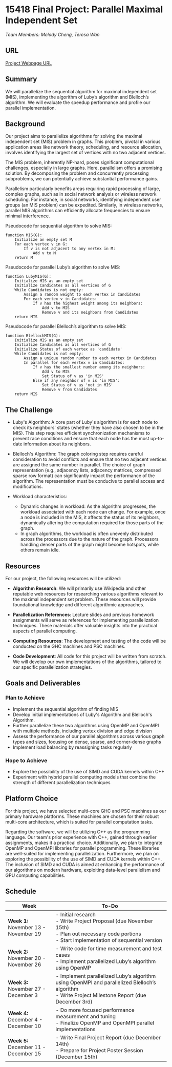 # 15418 Final Project: Parallel Maximal Independent Set
*Team Members: Melody Cheng, Teresa Wan*

## URL
[Project Webpage URL](https://lexinch.github.io/15418finalproject/)

## Summary
We will parallelize the sequential algorithm for maximal independent set (MIS), implementing the algorithm of Luby’s algorithm and Blelloch’s algorithm. We will evaluate the speedup performance and profile our parallel implementation.

## Background
Our project aims to parallelize algorithms for solving the maximal independent set (MIS) problem in graphs. This problem, pivotal in various application areas like network theory, scheduling, and resource allocation, involves identifying the largest set of vertices with no two adjacent vertices.

The MIS problem, inherently NP-hard, poses significant computational challenges, especially in large graphs. Here, parallelism offers a promising solution. By decomposing the problem and concurrently processing subproblems, we can potentially achieve substantial performance gains.

Parallelism particularly benefits areas requiring rapid processing of large, complex graphs, such as in social network analysis or wireless network scheduling. For instance, in social networks, identifying independent user groups (an MIS problem) can be expedited. Similarly, in wireless networks, parallel MIS algorithms can efficiently allocate frequencies to ensure minimal interference.

Pseudocode for sequential algorithm to solve MIS:
```
function MIS(G):
    Initialize an empty set M
    For each vertex v in G:
        If v is not adjacent to any vertex in M:
            Add v to M
    return M
```
Pseudocode for parallel Luby’s algorithm to solve MIS:
```
function LubyMIS(G):
    Initialize MIS as an empty set
    Initialize Candidates as all vertices of G
    While Candidates is not empty:
        Assign a random weight to each vertex in Candidates
        For each vertex v in Candidates:
            If v has the highest weight among its neighbors:
                Add v to MIS
                Remove v and its neighbors from Candidates
    return MIS

```
Pseudocode for parallel Blelloch’s algorithm to solve MIS:
```
function BlellochMIS(G):
    Initialize MIS as an empty set
    Initialize Candidates as all vertices of G
    Initialize Status of each vertex as 'candidate'
    While Candidates is not empty:
        Assign a unique random number to each vertex in Candidates
        In parallel for each vertex v in Candidates:
            If v has the smallest number among its neighbors:
                Add v to MIS
                Set Status of v as 'in MIS'
            Else if any neighbor of v is 'in MIS':
                Set Status of v as 'not in MIS'
                Remove v from Candidates
    return MIS

```


## The Challenge
- Luby's Algorithm: A core part of Luby's algorithm is for each node to check its neighbors' states (whether they have also chosen to be in the MIS). This step requires efficient synchronization mechanisms to prevent race conditions and ensure that each node has the most up-to-date information about its neighbors.

- Blelloch's Algorithm: The graph coloring step requires careful consideration to avoid conflicts and ensure that no two adjacent vertices are assigned the same number in parallel.
The choice of graph representation (e.g., adjacency lists, adjacency matrices, compressed sparse row format) can significantly impact the performance of the algorithm. The representation must be conducive to parallel access and modifications.

- Workload characteristics:

    - Dynamic changes in workload: As the algorithm progresses, the workload associated with each node can change. For example, once a node is included in the MIS, it affects the status of its neighbors, dynamically altering the computation required for those parts of the graph.
    - In graph algorithms, the workload is often unevenly distributed across the processors due to the nature of the graph. Processors handling denser parts of the graph might become hotspots, while others remain idle.


## Resources
For our project, the following resources will be utilized:

- **Algorithm Research**: We will primarily use Wikipedia and other reputable web resources for researching various algorithms relevant to the maximal independent set problem. These resources will provide foundational knowledge and different algorithmic approaches.

- **Parallelization References**: Lecture slides and previous homework assignments will serve as references for implementing parallelization techniques. These materials offer valuable insights into the practical aspects of parallel computing.

- **Computing Resources**: The development and testing of the code will be conducted on the GHC machines and PSC machines.

- **Code Development**: All code for this project will be written from scratch. We will develop our own implementations of the algorithms, tailored to our specific parallelization strategies.



## Goals and Deliverables
### Plan to Achieve
- Implement the sequential algorithm of finding MIS
- Develop initial implementations of Luby's Algorithm and Blelloch's Algorithm.
- Further parallelize these two algorithms using OpenMP and OpenMPI with multiple methods, including vertex division and edge division
- Assess the performance of our parallel algorithms across various graph types and sizes, focusing on dense, sparse, and corner-dense graphs
- Implement load balancing by reassigning tasks regularly

### Hope to Achieve
- Explore the possibility of the use of SIMD and CUDA kernels within C++
- Experiment with hybrid parallel computing models that combine the strength of different parallelization techniques

## Platform Choice
For this project, we have selected multi-core GHC and PSC machines as our primary hardware platforms. These machines are chosen for their robust multi-core architecture, which is suited for parallel computation tasks.

Regarding the software, we will be utilizing C++ as the programming language. Our team's prior experience with C++, gained through earlier assignments, makes it a practical choice. Additionally, we plan to integrate OpenMP and OpenMPI libraries for parallel programming. These libraries are well-suited for implementing parallelization. Furthermore, we plan on exploring the possibility of the use of SIMD and CUDA kernels within C++. The inclusion of SIMD and CUDA is aimed at enhancing the performance of our algorithms on modern hardware, exploiting data-level parallelism and GPU computing capabilities. 

## Schedule


| Week         | To-Do                                                        |
|--------------|--------------------------------------------------------------|
| **Week 1:**<br>November 13 - November 19 |- Initial research<br>- Write Project Proposal (due November 15th)<br>- Plan out necessary code portions<br>- Start implementation of sequential version           |
| **Week 2:**<br>November 20 - November 26 | - Write code for time measurement and test cases<br>- Implement parallelized Luby’s algorithm using OpenMP                |
| **Week 3:**<br>November 27 - December 3  | - Implement parallelized Luby’s algorithm using OpenMPI and parallelized Blelloch’s algorithm<br>- Write Project Milestone Report (due December 3rd) |
| **Week 4:**<br>December 4 - December 10  | - Do more focused performance measurement and tuning<br>- Finalize OpenMP and OpenMPI parallel implementations |
| **Week 5:**<br>December 11 - December 15 | - Write Final Project Report (due December 14th)<br>- Prepare for Project Poster Session (December 15th) |


